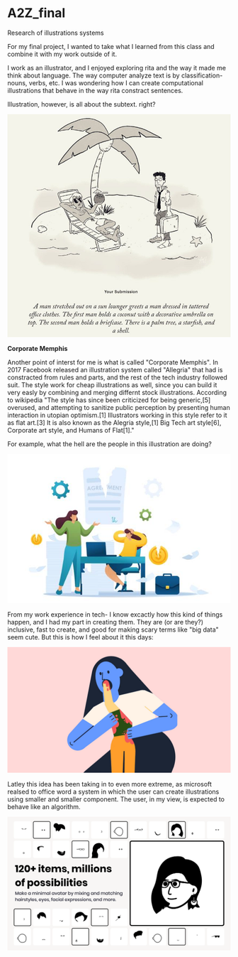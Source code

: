 # A2Z_final
Research of illustrations systems  

For my final project, I wanted to take what I learned from this class and combine it with my work outside of it. 

I work as an illustrator, and I enjoyed exploring rita and the way it made me think about language. The way computer analyze text is by classification- nouns, verbs, etc. I was wondering how I can create computational illustrations that behave in the way rita constract sentences.

Illustration, however, is all about the subtext. right?


![01](01.jpg)

**Corporate Memphis**

Another point of interst for me is what is called "Corporate Memphis". In 2017 Facebook released an illustration system called "Allegria" that had is constracted from rules and parts, and the rest of the tech industry followed suit. The style work for cheap illustrations as well, since you can build it very easly by combining and merging differnt stock illustrations. According to wikipedia "The style has since been criticized for being generic,[5] overused, and attempting to sanitize public perception by presenting human interaction in utopian optimism.[1] Illustrators working in this style refer to it as flat art.[3] It is also known as the Alegria style,[1] Big Tech art style[6], Corporate art style, and Humans of Flat[1]."

For example, what the hell are the people in this illustration are doing?

![02](02.jpeg)

From my work experience in tech- I know excactly how this kind of things happen, and I had my part in creating them. They are (or are they?) inclusive, fast to create, and good for making scary terms like "big data" seem cute. But this is how I feel about it this days:

![04](04.jpeg)

Latley this idea has been taking in to even more extreme, as microsoft realsed to office word a system in which the user can create illustrations using smaller and smaller component. The user, in my view, is expected to behave like an algorithm.

![03](03.png)





